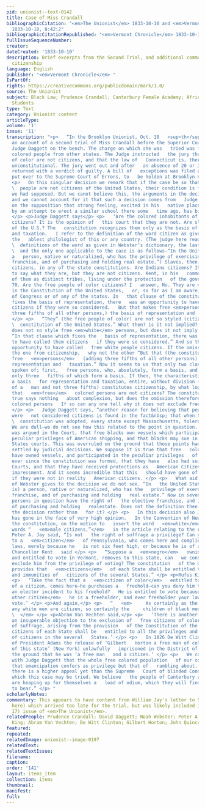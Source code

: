 ```yaml
---
pid: unionist--text-0142
title: Case of Miss Crandall
bibliographicCitation: "<em>The Unionist</em> 1833-10-10 and <em>Vermont Chronicle</em>
  1833-10-18, 8:42:2"
bibliographicCitationRepublished: "<em>Vermont Chronicle</em> 1833-10-18, 8:42:2"
fullIssueSequenceNumber: 
creator: 
dateCreated: '1833-10-10'
description: Brief excerpts from the Second Trial, and additional commentary on Black
  citizenship
language: English
publisher: "<em>Vermont Chronicle</em> "
IsPartOf: 
rights: https://creativecommons.org/publicdomain/mark/1.0/
source: The Unionist
subject: Black Law; Prudence Crandall; Canterbury Female Academy; African-American
  Students
type: Text
category: Unionist content
articleType: 
volume: '1'
issue: '11'
transcription: "<p>   “In the Brooklyn Unionist, Oct. 10   <sup>th</sup>   , we find
  an account of a second trial of Miss Crandall before the Superior Court of Connecticut,
  Judge Daggett on the bench. The charge on which she was   tried was for teaching
  colored people from other states. The Judge instructed   the jury that free people
  of color are not citizens, and that the law of   Connecticut is, therefore, not
  unconstitutional. The jury went out and after   an absence of 20 or 30 minutes,
  returned with a verdict of guilty. A bill of   exceptions was filed and the case
  put over to the Supreme Court of Errors, to   be holden at Brooklyn next July. </p>
  <p>   On this singular decision we remark that if the case be so that free colored
  \  people are not citizens of the United States, their condition is far worse   than
  we had supposed. But we canot believe this, the arguments in the decision   notwithstanding;
  and we cannot account for it that such a decision comes from   Judge Daggett, except
  on the supposition that strong feeling, excited in his   native place (New Haven),
  by an attempt to erect a similar school there some   time ago, has biased his judgment.
  </p> <p>Judge Daggett says</p> <p>   ‘Are the colored inhabitants of this country
  citizens? It is the opinion of   this court that they are not. Are slaves citizens
  of the U.S.? The   constitution recognizes them only as the basis of representation
  and taxation.   I refer to the definition of the word citizen as given by Mr. Webster,
  the   ablest philologist of this or any country. (The judge here read the several
  \  definitions of the word as given in Webster’s dictionary, the last of which,
  \  and the only one applicable to the case is as follows—“In the United States,
  a   person, native or naturalized, who has the privilege of exercising the   elective
  franchise, and of purchasing and holding real estate.”) Slaves, then,   are not
  citizens, in any of the state constitutions. Are Indians citizens? It   is difficult
  to say what they are, but they are not citizens. Kent, in his   commentaries, speaks
  of them as distinct tribes, living under the protection   of the government,—2 Kent,
  70. Are the free people of color citizens? I   answer, No. They are not so styled
  in the Constitution of the United States,   or, so far as I am aware, in the laws
  of Congress or of any of the states. In   that clause of the constitution which
  fixes the basis of representation, there   was an opportunity to have called them
  citizens if they were so considered.   But that makes free <em>persons</em> (adding
  three fifths of all other persons,) the basis of representation and   taxation.”
  </p> <p>   “They” (the free people of color) are not so styled (citizens) in the
  \  constitution of the United States.” What then? is it not implied? The   constitution
  does not so style free <em>white</em> persons, but does it not imply as much? Again,
  “In that clause which fixes the   basis of representation, there was an opportunity
  to have called them citizens   if they were so considered.” And so there was an
  opportunity to have called   free white people citizens. If the omission excludes
  the one from citizenship,   why not the other “But that (the constitution) makes
  free   <em>persons</em>   (adding three fifths of all other persons) the basis of
  representation and   taxation.” Now it seems to us that only two classes are here
  spoken of; first,   free persons, who, absolutely, form a basis, and next, slaves,
  only three   fifths of which form a basis. If then, the characteristic of forming
  a basis   for representation and taxation, entire, without division (five fifths
  of a   man and not three fifths) constitutes citizenship, by what logic is it   inferred
  that   <em>free</em>   colored persons are not citizens? The constitution it is
  true says nothing   about complexion, but does the omission therefore exclude free
  colored persons   If so can any one tell why it does not exclude free white persons?
  </p> <p>   Judge Daggett says, “another reason for believing that people of color
  were   not considered citizens is found in the fact&nbsp; that when the United States
  \  constitution was adopted, every state except Massachusetts, tolerated   slavery.”
  We are dull—we do not see how this related to the point in question. </p> <p>   It
  was argued in the Court, that free blacks own vessels which participate in   the
  peculiar privileges of American shipping, and that blacks may sue in the   United
  States courts. This was overruled on the ground that those points had   never been
  settled by judicial decisions. We suppose it is true that free   colored people
  have owned vessels, and participated in the peculiar privileges   of American shipping
  ever since the constitution was formed, that they have   also had suits in the U.S.
  Courts, and that they have received protections as   American Citizens from British
  impressment. And it seems incredible that this   should have gone of 57 years, unquestioned,
  if they were not in reality   American citizens. </p> <p>   What aid the definition
  of Webster gives to the decision we do not see. “In   the United States (a citizen
  is) a person, native or naturalized, who has the   privilege of exercising the elective
  franchise, and of purchasing and holding   real estate.” Now in seven states the
  persons in question have the right of   the elective franchise, and in all the right
  of purchasing and holding   realestate. Does not the definition then make against
  the decision rather than   for it? </p> <p>   In this decision also Judge Daggett
  has gone in the face of very high opinion.   In the Convention of New York for amending
  the constitution, on the motion to   insert the word   <em>white</em>   before the
  words “   <em>male citizens,”</em>   in the article relating to the right of suffrage,
  Peter A. Jay said, “Is not   the right of suffrage a privilege? Can you deny it
  to a   <em>citizen</em>   of Pennsylvania, who comes here and complies with your
  laws, merely because he   is not six feet high, or because he is of a dark complexion?’
  Chancellor Kent   said </p> <p>   “Suppose a   <em>negro</em>   owning a freehold,
  and entitled to vote in Vermont, removes to this state, can   we constitutionally
  exclude him from the privilege of voting? The constitution   of the United States
  provides that   <em>citizens</em>   of each State shall be entitled to all the privileges
  and immunities of   citizens of the several States.” </p> <p>Rufus King said</p>
  <p>   ‘Take the fact that a   <em>citizen of color</em>   entitled to all the privileges
  of a citizen, comes here—he purchases a   freehold—can you deny him the rights of
  an elector incident to his freehold?   He is entitled to vote because like   <em>any
  other citizen</em>   he is a freeholder, and ever freeholder your laws entitle to
  vote.’ </p> <p>And again,</p> <p>   “   <em>     As certainly as the children of
  any white men are citizen, so certainly the     children of black men are citizens.”
  \  </em> </p> <p>Abram Van Vechten said,</p> <p>   ‘There is another and to my mind
  an insuperable objection to the exclusion of   free citizens of color from the right
  of suffrage, arising from the provision   of the Constitution of the U.S. that the
  citizens of each State shall be   entitled to all the privileges and immunities
  of citizens in the several   States.’ </p> <p>   In 1826 De Witt Clinton demanded
  of President Adams the release of ‘Gilbert   Horton a free man of color and a citizen
  of this state’ (New York) unlawfully   imprisoned in the District of Columbia, on
  the ground that he was ‘a free man   and a citizen.’ </p> <p>   We cannot believe
  with Judge Daggett that the whole free colored population   of our country is outlawed,
  that emancipation confers as privilege but that of   rambling about. And we hope
  there is a higher appeal yet than the Supreme   Court of blinded Connecticut before
  which this case may be tried. We believe   the people of Canterbury and their abettors
  are heaping up for themselves a   load of odium, which they will find it difficult
  to bear.” </p> "
scholarlyNotes: 
commentary: This appears to have content from William Jay's letter to Samuel May (see
  here) which arrived too late for the trial, but was likely included in 1:11 (October
  17) issue of <em>The Unionist</em>.
relatedPeople: Prudence Crandall; David Daggett; Noah Webster; Peter A. Jay; Rufus
  King; Abram Van Vechten; De Witt Clinton; Gilbert Horton; John Quincy Adams
featured: 
repeated: 
relatedImage: unionist--image-0197
relatedText: 
relatedTextIssue: 
filename: 
caption: 
order: '141'
layout: items_item
collection: items
thumbnail: 
manifest: 
full: 
---
```

